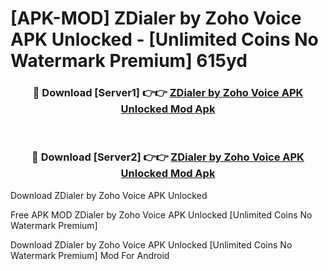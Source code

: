 # [APK-MOD] ZDialer by Zoho Voice APK Unlocked - [Unlimited Coins No Watermark Premium] 615yd



<div align="center">
<h3>🔴 Download [Server1] 👉👉 <a href="https://momento.my/?title=ZDialer_by_Zoho_Voice_APK_Unlocked">ZDialer by Zoho Voice APK Unlocked Mod Apk</a></h3><br>

<h3>🔴 Download [Server2] 👉👉 <a href="https://momento.my/?title=ZDialer_by_Zoho_Voice_APK_Unlocked">ZDialer by Zoho Voice APK Unlocked Mod Apk</a></h3>
</div>



Download ZDialer by Zoho Voice APK Unlocked 

Free APK MOD ZDialer by Zoho Voice APK Unlocked [Unlimited Coins No Watermark Premium]

Download ZDialer by Zoho Voice APK Unlocked [Unlimited Coins No Watermark Premium] Mod For Android
